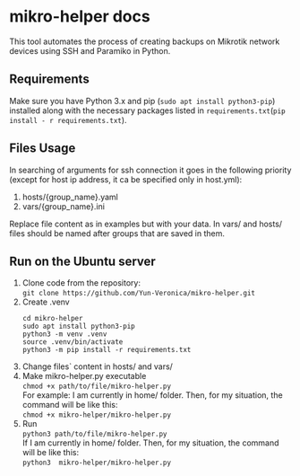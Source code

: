 # mikro-helper docs

This tool automates the process of creating backups on Mikrotik network devices using SSH and Paramiko in Python.

## Requirements

Make sure you have Python 3.x and pip (``sudo apt install python3-pip``) installed
along with the necessary packages listed in `requirements.txt`(`pip install - r requirements.txt`).

## Files Usage

In searching of arguments for ssh connection it goes in the following priority (except for host ip address, it ca be
specified only in host.yml):

1. hosts/{group_name}.yaml
2. vars/{group_name}.ini

Replace file content as in examples but with your data.
In vars/ and hosts/ files should be named after groups that are
saved in them. 

## Run on the Ubuntu server

1. Clone code from the repository:</br>
   ``
   git clone https://github.com/Yun-Veronica/mikro-helper.git 
   ``
2. Create .venv </br>
   ```
   cd mikro-helper 
   sudo apt install python3-pip 
   python3 -m venv .venv 
   source .venv/bin/activate
   python3 -m pip install -r requirements.txt
   ```
3. Change files` content in hosts/ and vars/
4. Make mikro-helper.py executable </br>
   ``
   chmod +x path/to/file/mikro-helper.py
   ``
   </br> For example: I am currently in home/ folder. Then, for my situation, the command will be like this: </br>
   ``
   chmod +x mikro-helper/mikro-helper.py
   ``
5. Run </br>
   ``
   python3 path/to/file/mikro-helper.py
   ``
   </br >If I am currently in home/ folder. Then, for my situation, the command will be like this: </br>
   ``
   python3  mikro-helper/mikro-helper.py
   ``
